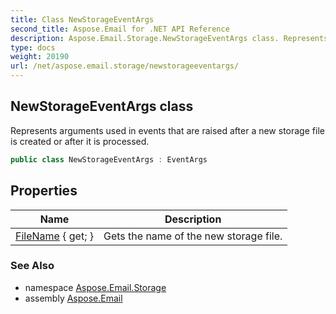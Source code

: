 ```yaml
---
title: Class NewStorageEventArgs
second_title: Aspose.Email for .NET API Reference
description: Aspose.Email.Storage.NewStorageEventArgs class. Represents arguments used in events that are raised after a new storage file is created or after it is processed
type: docs
weight: 20190
url: /net/aspose.email.storage/newstorageeventargs/
---
```

## NewStorageEventArgs class

Represents arguments used in events that are raised after a new storage file is created or after it is processed.

```csharp
public class NewStorageEventArgs : EventArgs
```

## Properties

| Name | Description |
| --- | --- |
| [FileName](../../aspose.email.storage/newstorageeventargs/filename/) { get; } | Gets the name of the new storage file. |

### See Also

* namespace [Aspose.Email.Storage](../../aspose.email.storage/)
* assembly [Aspose.Email](../../)


